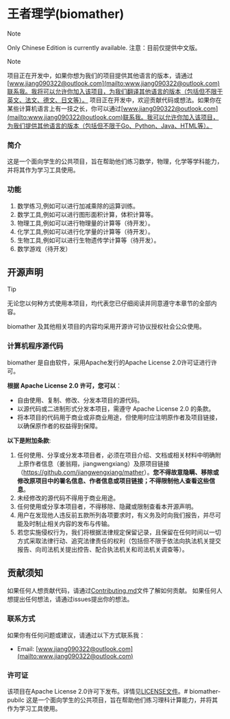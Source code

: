 # 王者理学(biomather)

> [!NOTE]
> Only Chinese Edition is currently available.
> 注意：目前仅提供中文版。

> [!NOTE]
> 项目正在开发中，如果你想为我们的项目提供其他语言的版本，请通过[www.jiang090322@outlook.com](mailto:www.jiang090322@outlook.com)联系我。我将可以允许你加入该项目，为我们翻译其他语言的版本（包括但不限于英文、法文、德文、日文等）。
> 项目正在开发中，欢迎贡献代码或想法。如果你在某些计算机语言上有一技之长，你可以通过[www.jiang090322@outlook.com](mailto:www.jiang090322@outlook.com)联系我。我可以允许你加入该项目，为我们提供其他语言的版本（包括但不限于Go、Python、Java、HTML等）。


### 简介
这是一个面向学生的公共项目，旨在帮助他们练习数学，物理，化学等学科能力，并将其作为学习工具使用。    
### 功能
1. 数学练习,例如可以进行加减乘除的运算训练。
2. 数学工具,例如可以进行图形面积计算，体积计算等。
3. 物理工具,例如可以进行物理量的计算等（待开发）。
4. 化学工具,例如可以进行化学量的计算等（待开发）。
5. 生物工具,例如可以进行生物遗传学计算等（待开发）。
6. 数学游戏（待开发）

## 开源声明

> [!TIP]
> 无论您以何种方式使用本项目，均代表您已仔细阅读并同意遵守本章节的全部内容。

biomather 及其他相关项目的内容均采用开源许可协议授权社会公众使用。

### 计算机程序源代码

biomather 是自由软件，采用Apache发行的Apache License 2.0许可证进行许可。

**根据  Apache License 2.0 许可，您可以**：

- 自由使用、复制、修改、分发本项目的源代码。
- 以源代码或二进制形式分发本项目，需遵守 Apache License 2.0 的条款。
- 将本项目的代码用于商业或非商业用途，但使用时应注明原作者及项目链接，以确保原作者的权益得到保障。

**以下是附加条款**:

1. 任何使用、分享或分发本项目者，必须在项目介绍、文档或相关材料中明确附上原作者信息（姜翁翔，jiangwengxiang）及原项目链接（<https://github.com/jiangwengxiang/mather>）。**您不得故意隐瞒、移除或修改原项目中的署名信息、作者信息或项目链接；不得限制他人查看这些信息**。
2. 未经修改的源代码不得用于商业用途。
3. 任何使用或分享本项目者，不得移除、隐藏或限制查看本开源声明。
4. 用户在发现他人违反前五款所列各项要求时，有义务及时向我们报告，并尽可能及时制止相关内容的发布与传输。
5. 若您实施侵权行为，我们将根据法律规定保留记录，且保留在任何时间以一切方式采取法律行动、追究法律责任的权利（包括但不限于依法向执法机关提交报告、向司法机关提出控告、配合执法机关和司法机关调查等）。

## 贡献须知

如果任何人想贡献代码，请通过[Contributing.md](./Contributing.md)文件了解如何贡献。
如果任何人想提出任何想法，请通过issues提出你的想法。

### 联系方式
如果你有任何问题或建议，请通过以下方式联系我：
- Email: [www.jiang090322@outlook.com](mailto:www.jiang090322@outlook.com)

### 许可证
该项目在Apache License 2.0许可下发布。详情见[LICENSE文件](./LICENSE)。# biomather-pubilc
这是一个面向学生的公共项目，旨在帮助他们练习理科计算能力，并将其作为学习工具使用。    
